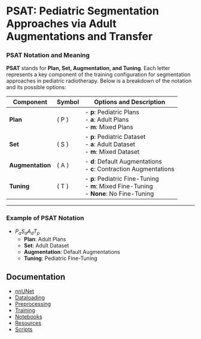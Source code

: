 # PSAT: **P**ediatric **S**egmentation **A**pproaches via **A**dult **A**ugmentations and **T**ransfer

### PSAT Notation and Meaning

**PSAT** stands for **Plan, Set, Augmentation, and Tuning**. Each letter represents a key component of the training configuration for segmentation approaches in pediatric radiotherapy. Below is a breakdown of the notation and its possible options:

| **Component**   | **Symbol**   | **Options and Description**                                                                                   |
|------------------|--------------|----------------------------------------------------------------------------------------------------------------|
| **Plan**         | \( P \)      | - **p**: Pediatric Plans  <br> - **a**: Adult Plans  <br> - **m**: Mixed Plans                                |
| **Set**          | \( S \)      | - **p**: Pediatric Dataset  <br> - **a**: Adult Dataset  <br> - **m**: Mixed Dataset                         |
| **Augmentation** | \( A \)      | - **d**: Default Augmentations  <br> - **c**: Contraction Augmentations                                      |
| **Tuning**     | \( T \)      | - **p**: Pediatric Fine-Tuning  <br> - **m**: Mixed Fine-Tuning  <br> - **None**: No Fine-Tuning |

---

### Example of PSAT Notation

- $P_a S_a A_d T_p$
  - **Plan**: Adult Plans  
  - **Set**: Adult Dataset  
  - **Augmentation**: Default Augmentations  
  - **Tuning**: Pediatric Fine-Tuning  

## Documentation

- [nnUNet](nnUNet/nnUNet.md)
- [Dataloading](nnUNet/dataloading/dataloading.md)
- [Preprocessing](nnUNet/preprocessing/preprocessing.md)
- [Training](nnUNet/training/training.md)
- [Notebooks](notebooks/notebooks.md)
- [Resources](resources/resources.md)
- [Scripts](scripts/scripts.md)
